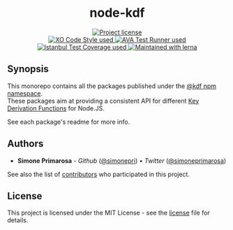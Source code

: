 <h1 align="center">
  <b>node-kdf</b>
</h1>
<p align="center">
  <!-- License - MIT -->
  <a href="https://github.com/simonepri/phc-format/tree/master/license">
    <img src="https://img.shields.io/github/license/simonepri/phc-format.svg" alt="Project license" />
  </a>

  <br/>

  <!-- Code Style - XO-Prettier -->
  <a href="https://github.com/xojs/xo">
    <img src="https://img.shields.io/badge/code_style-XO+Prettier-5ed9c7.svg" alt="XO Code Style used" />
  </a>
  <!-- Test Runner - AVA -->
  <a href="https://github.com/avajs/ava">
    <img src="https://img.shields.io/badge/test_runner-AVA-fb3170.svg" alt="AVA Test Runner used" />
  </a>
  <!-- Test Coverage - Istanbul -->
  <a href="https://github.com/istanbuljs/nyc">
    <img src="https://img.shields.io/badge/test_coverage-NYC-fec606.svg" alt="Istanbul Test Coverage used" />
  </a>
  <!-- Monorepo - lerna -->
  <a href="https://github.com/lerna/lerna">
    <img src="https://img.shields.io/badge/maintained%20with-lerna-cc00ff.svg" alt="Maintained with lerna" />
  </a>
</p>

## Synopsis
This monorepo contains all the packages published under the [@kdf npm namespace][npm:@kdf].  
These packages aim at providing a consistent API for different [Key Derivation Functions][wiki:kdf] for Node.JS.

See each package's readme for more info.

## Authors
- **Simone Primarosa** - *Github* ([@simonepri][github:simonepri]) • *Twitter* ([@simoneprimarosa][twitter:simoneprimarosa])

See also the list of [contributors][contributors] who participated in this project.

## License
This project is licensed under the MIT License - see the [license][license] file for details.


<!-- Links -->
[contributors]: https://github.com/simonepri/node-kdf/contributors

[license]: https://github.com/simonepri/node-kdf/tree/master/license

[npm:@kdf]: https://www.npmjs.com/settings/kdf/packages
[wiki:kdf]: https://wikipedia.org/wiki/Key_derivation_function

[github:simonepri]: https://github.com/simonepri
[twitter:simoneprimarosa]: http://twitter.com/intent/user?screen_name=simoneprimarosa
